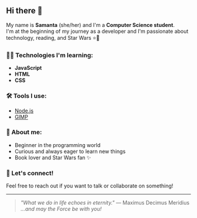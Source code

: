 ## Hi there 👋
My name is **Samanta** (she/her) and I'm a **Computer Science student**.  
I'm at the beginning of my journey as a developer and I'm passionate about technology, reading, and Star Wars ⭐🚀

### 👩‍💻 Technologies I'm learning:
- **JavaScript**
- **HTML**
- **CSS**

### 🛠️ Tools I use:
- [Node.js](https://nodejs.org/)
- [GIMP](https://www.gimp.org/)

### 🌱 About me:
- Beginner in the programming world
- Curious and always eager to learn new things
- Book lover and Star Wars fan ✨

### 💬 Let's connect!
Feel free to reach out if you want to talk or collaborate on something!

---

> *"What we do in life echoes in eternity."* — Maximus Decimus Meridius  
> *...and may the Force be with you!*

